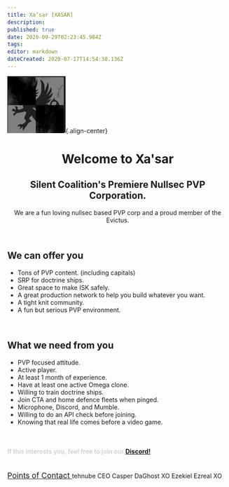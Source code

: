 ```yaml
---
title: Xa’sar [XASAR]
description: 
published: true
date: 2020-09-29T02:23:45.984Z
tags: 
editor: markdown
dateCreated: 2020-07-17T14:54:38.136Z
---
```


![xasar.jpg](/pictures/xasar.jpg){.align-center}

<h1 style="text-align:center">
	Welcome to Xa'sar
	</h1>
  
<h2 style="text-align:center">
  Silent Coalition's Premiere Nullsec PVP Corporation.
	</h2>
  
<p style="text-align:center">
  We are a fun loving nullsec based PVP corp and a proud member of the Evictus.
	</p>
  
<br>

## We can offer you
- Tons of PVP content. (including capitals)
- SRP for doctrine ships.
- Great space to make ISK safely.
- A great production network to help you build whatever you want.
- A tight knit community.
- A fun but serious PVP environment.

<br>

## What we need from you
- PVP focused attitude.
- Active player.
- At least 1 month of experience.
- Have at least one active Omega clone.
- Willing to train doctrine ships.
- Join CTA and home defence fleets when pinged.
- Microphone, Discord, and Mumble.
- Willing to do an API check before joining.
- Knowing that real life comes before a video game.

<br>

<h4 style="color:lightgray;">If this interests you, feel free to join our <a href="https://discord.gg/fA6KTYk" title="tehnube has a tiny pp">Discord!</a></h4>

<br>

<u style=font-size:125%>
  Points of Contact
</u>
tehnube CEO
Casper DaGhost XO
Ezekiel Ezreal XO